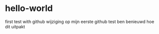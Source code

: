 # hello-world
first test with github
wijziging op mijn eerste github test
ben benieuwd hoe dit uitpakt
